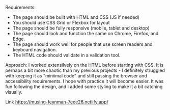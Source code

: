 Requirements:

- The page should be built with HTML and CSS (JS if needed)
- You should use CSS Grid or Flexbox for layout
- The page should be fully responsive (mobile, tablet and desktop)
- The page should look and function the same on Chrome, Firefox, and Edge.
- The page should work well for people that use screen readers and keyboard navigation.
- The HTML code should validate in a validation tool.

Approach:
I worked extensilvely on the HTML before starting with CSS. It is perhaps a bit more chaotic than my previous projects - I definitely struggled with keeping it as "miniimal code" and still passing the browser and accessibility requirements. I hope with practice it will become easier. It was fun following the design, and I added some styling to make it a bit catching visually.

Link
https://musing-feynman-7eee26.netlify.app/
